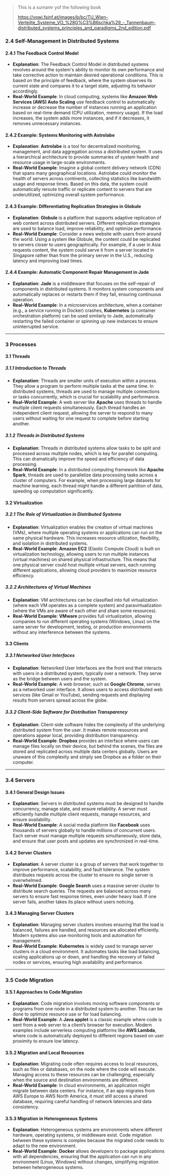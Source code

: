 > This is a sumamr yof the following book
>
> https://vowi.fsinf.at/images/b/bc/TU_Wien-Verteilte_Systeme_VO_%28G%C3%B6schka%29_-_Tannenbaum-distributed_systems_principles_and_paradigms_2nd_edition.pdf

### 2.4 Self-Management in Distributed Systems

#### 2.4.1 The Feedback Control Model
- **Explanation**: The Feedback Control Model in distributed systems revolves around the system's ability to monitor its own performance and take corrective action to maintain desired operational conditions. This is based on the principle of feedback, where the system observes its current state and compares it to a target state, adjusting its behavior accordingly.
- **Real-World Example**: In cloud computing, systems like **Amazon Web Services (AWS) Auto Scaling** use feedback control to automatically increase or decrease the number of instances running an application based on real-time demand (CPU utilization, memory usage). If the load increases, the system adds more instances, and if it decreases, it removes unnecessary instances.

#### 2.4.2 Example: Systems Monitoring with Astrolabe
- **Explanation**: **Astrolabe** is a tool for decentralized monitoring, management, and data aggregation across a distributed system. It uses a hierarchical architecture to provide summaries of system health and resource usage in large-scale environments.
- **Real-World Example**: Imagine a global content delivery network (CDN) that spans many geographical locations. Astrolabe could monitor the health of servers across continents, collecting statistics like bandwidth usage and response times. Based on this data, the system could automatically reroute traffic or replicate content to servers that are underutilized, optimizing overall system performance.

#### 2.4.3 Example: Differentiating Replication Strategies in Globule
- **Explanation**: **Globule** is a platform that supports adaptive replication of web content across distributed servers. Different replication strategies are used to balance load, improve reliability, and optimize performance.
- **Real-World Example**: Consider a news website with users from around the world. Using a system like Globule, the content could be replicated to servers closer to users geographically. For example, if a user in Asia requests content, the system could serve it from a server located in Singapore rather than from the primary server in the U.S., reducing latency and improving load times.

#### 2.4.4 Example: Automatic Component Repair Management in Jade
- **Explanation**: **Jade** is a middleware that focuses on the self-repair of components in distributed systems. It monitors system components and automatically replaces or restarts them if they fail, ensuring continuous operation.
- **Real-World Example**: In a microservices architecture, when a container (e.g., a service running in Docker) crashes, **Kubernetes** (a container orchestration platform) can be used similarly to Jade, automatically restarting the failed container or spinning up new instances to ensure uninterrupted service.

---

### 3 Processes

#### 3.1 Threads

##### 3.1.1 Introduction to Threads
- **Explanation**: Threads are smaller units of execution within a process. They allow a program to perform multiple tasks at the same time. In distributed systems, threads are used to manage multiple connections or tasks concurrently, which is crucial for scalability and performance.
- **Real-World Example**: A web server like **Apache** uses threads to handle multiple client requests simultaneously. Each thread handles an independent client request, allowing the server to respond to many users without waiting for one request to complete before starting another.

##### 3.1.2 Threads in Distributed Systems
- **Explanation**: Threads in distributed systems allow tasks to be split and processed across multiple nodes, which is key for parallel computing. This can dramatically improve the speed and efficiency of data processing.
- **Real-World Example**: In a distributed computing framework like **Apache Spark**, threads are used to parallelize data processing tasks across a cluster of computers. For example, when processing large datasets for machine learning, each thread might handle a different partition of data, speeding up computation significantly.

#### 3.2 Virtualization

##### 3.2.1 The Role of Virtualization in Distributed Systems
- **Explanation**: Virtualization enables the creation of virtual machines (VMs), where multiple operating systems or applications can run on the same physical hardware. This increases resource utilization, flexibility, and isolation in distributed systems.
- **Real-World Example**: **Amazon EC2** (Elastic Compute Cloud) is built on virtualization technology, allowing users to run multiple instances (virtual machines) on shared physical infrastructure. This means that one physical server could host multiple virtual servers, each running different applications, allowing cloud providers to maximize resource efficiency.

##### 3.2.2 Architectures of Virtual Machines
- **Explanation**: VM architectures can be classified into full virtualization (where each VM operates as a complete system) and paravirtualization (where the VMs are aware of each other and share some resources).
- **Real-World Example**: **VMware** provides full virtualization, allowing companies to run different operating systems (Windows, Linux) on the same server for development, testing, or production environments without any interference between the systems.

#### 3.3 Clients

##### 3.3.1 Networked User Interfaces
- **Explanation**: Networked User Interfaces are the front end that interacts with users in a distributed system, typically over a network. They serve as the bridge between users and the system.
- **Real-World Example**: A web browser, such as **Google Chrome**, serves as a networked user interface. It allows users to access distributed web services (like Gmail or YouTube), sending requests and displaying results from servers spread across the globe.

##### 3.3.2 Client-Side Software for Distribution Transparency
- **Explanation**: Client-side software hides the complexity of the underlying distributed system from the user. It makes remote resources and operations appear local, providing distribution transparency.
- **Real-World Example**: **Dropbox** provides an interface where users can manage files locally on their device, but behind the scenes, the files are stored and replicated across multiple data centers globally. Users are unaware of this complexity and simply see Dropbox as a folder on their computer.

---

### 3.4 Servers

#### 3.4.1 General Design Issues
- **Explanation**: Servers in distributed systems must be designed to handle concurrency, manage state, and ensure reliability. A server must efficiently handle multiple client requests, manage resources, and ensure availability.
- **Real-World Example**: A social media platform like **Facebook** uses thousands of servers globally to handle millions of concurrent users. Each server must manage multiple requests simultaneously, store data, and ensure that user posts and updates are synchronized in real-time.

#### 3.4.2 Server Clusters
- **Explanation**: A server cluster is a group of servers that work together to improve performance, scalability, and fault tolerance. The system distributes requests across the cluster to ensure no single server is overwhelmed.
- **Real-World Example**: **Google Search** uses a massive server cluster to distribute search queries. The requests are balanced across many servers to ensure fast response times, even under heavy load. If one server fails, another takes its place without users noticing.

#### 3.4.3 Managing Server Clusters
- **Explanation**: Managing server clusters involves ensuring that the load is balanced, failures are handled, and resources are allocated efficiently. Modern systems also use monitoring tools and automation for management.
- **Real-World Example**: **Kubernetes** is widely used to manage server clusters in a cloud environment. It automates tasks like load balancing, scaling applications up or down, and handling the recovery of failed nodes or services, ensuring high availability and performance.

---

### 3.5 Code Migration

#### 3.5.1 Approaches to Code Migration
- **Explanation**: Code migration involves moving software components or programs from one node in a distributed system to another. This can be done to optimize resource use or for load balancing.
- **Real-World Example**: A **Java applet** is a classic example where code is sent from a web server to a client’s browser for execution. Modern examples include serverless computing platforms like **AWS Lambda**, where code is automatically deployed to different regions based on user proximity to ensure low latency.

#### 3.5.2 Migration and Local Resources
- **Explanation**: Migrating code often requires access to local resources, such as files or databases, on the node where the code will execute. Managing access to these resources can be challenging, especially when the source and destination environments are different.
- **Real-World Example**: In cloud environments, an application might migrate between data centers. For instance, if an app migrates from AWS Europe to AWS North America, it must still access a shared database, requiring careful handling of network latencies and data consistency.

#### 3.5.3 Migration in Heterogeneous Systems
- **Explanation**: Heterogeneous systems are environments where different hardware, operating systems, or middleware exist. Code migration between these systems is complex because the migrated code needs to adapt to the new environment.
- **Real-World Example**: **Docker** allows developers to package applications with all dependencies, ensuring that the application can run in any environment (Linux, Windows) without changes, simplifying migration between heterogeneous systems.
